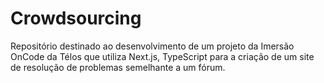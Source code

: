 # Crowdsourcing
Repositório destinado ao desenvolvimento de um projeto da Imersão OnCode da Télos que utiliza Next.js, TypeScript para a criação de um site de resolução de problemas semelhante a um fórum.
